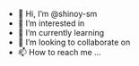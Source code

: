 - 👋 Hi, I’m @shinoy-sm
- 👀 I’m interested in 
- 🌱 I’m currently learning 
- 💞️ I’m looking to collaborate on
- 📫 How to reach me ...

<!---
shinoy-sm/shinoy-sm is a ✨ special ✨ repository because its `README.md` (this file) appears on your GitHub profile.
You can click the Preview link to take a look at your changes.
--->
